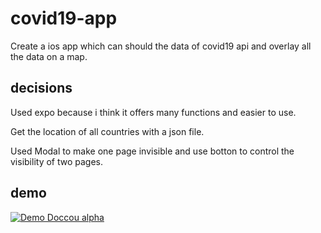 # covid19-app
Create a ios app which can should the data of covid19 api and overlay all the data on a map.

## decisions
Used expo because i think it offers many functions and easier to use.

Get the location of all countries with a json file.

Used Modal to make one page invisible and use botton to control the visibility of two pages. 

## demo
[![Demo Doccou alpha](https://j.gifs.com/JyxN1J.gif)](https://www.youtube.com/watch?v=KhzwjvA72J4)
